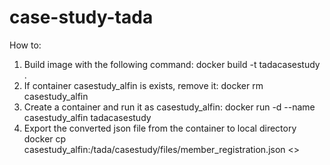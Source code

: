 # case-study-tada

How to:
1. Build image with the following command:
   docker build -t tadacasestudy .
2. If container casestudy_alfin is exists, remove it:
   docker rm casestudy_alfin
3. Create a container and run it as casestudy_alfin:
   docker run -d --name casestudy_alfin tadacasestudy
3. Export the converted json file from the container to local directory
   docker cp casestudy_alfin:/tada/casestudy/files/member_registration.json <<local path>>
